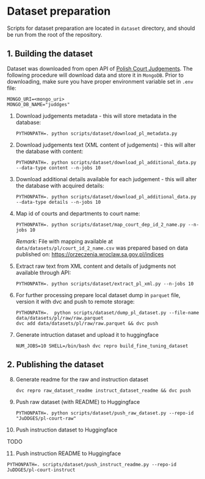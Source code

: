 # Dataset preparation

Scripts for dataset preparation are located in `dataset` directory, and should be run from the root
of the repository.

## 1. Building the dataset

Dataset was downloaded from open API of [Polish Court Judgements](https://orzeczenia.ms.gov.pl/).
The following procedure will download data and store it in `MongoDB`.
Prior to downloading, make sure you have proper environment variable set in `.env` file:

```dotenv
MONGO_URI=<mongo_uri>
MONGO_DB_NAME="juddges"
```

1. Download judgements metadata - this will store metadata in the database:
    ```shell
    PYTHONPATH=. python scripts/dataset/download_pl_metadata.py
    ```

2. Download judgements text (XML content of judgements) - this will alter the database with content:
    ```shell
    PYTHONPATH=. python scripts/dataset/download_pl_additional_data.py --data-type content --n-jobs 10
    ```

3. Download additional details available for each judgement - this will alter the database with
   acquired details:
    ```shell
    PYTHONPATH=. python scripts/dataset/download_pl_additional_data.py --data-type details --n-jobs 10
    ```

4. Map id of courts and departments to court name:
    ```shell
    PYTHONPATH=. python scripts/dataset/map_court_dep_id_2_name.py --n-jobs 10
    ```
   _Remark_: File with mapping available at `data/datasets/pl/court_id_2_name.csv` was prepared based
   on data published on: https://orzeczenia.wroclaw.sa.gov.pl/indices

5. Extract raw text from XML content and details of judgments not available through API:
    ```shell
    PYTHONPATH=. python scripts/dataset/extract_pl_xml.py --n-jobs 10
    ```

6. For further processing prepare local dataset dump in `parquet` file, version it with dvc and push
   to remote storage:
    ```shell
    PYTHONPATH=.  python scripts/dataset/dump_pl_dataset.py --file-name data/datasets/pl/raw/raw.parquet
    dvc add data/datasets/pl/raw/raw.parquet && dvc push 
    ```

7. Generate intruction dataset and upload it to huggingface
    ```shell
    NUM_JOBS=10 SHELL=/bin/bash dvc repro build_fine_tuning_dataset
    ```

## 2. Publishing the dataset

8. Generate readme for the raw and instruction dataset
    ```shell
    dvc repro raw_dataset_readme instruct_dataset_readme && dvc push
    ```
   
9. Push raw dataset (with README) to Huggingface
    ```shell
    PYTHONPATH=. python scripts/dataset/push_raw_dataset.py --repo-id "JuDDGES/pl-court-raw"
   ```

10. Push instruction dataset to Huggingface

   [//]: # (   todo: )
   TODO

11. Push instruction README to Huggingface

   ```shell
   PYTHONPATH=. scripts/dataset/push_instruct_readme.py --repo-id JuDDGES/pl-court-instruct
   ```
   
